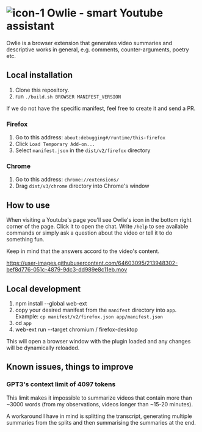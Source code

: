 # ![icon-1](https://user-images.githubusercontent.com/64603095/206002183-b4b6a676-9fe2-4bf0-8d43-fe23082b2d63.png) Owlie - smart Youtube assistant


Owlie is a browser extension that generates video summaries and descriptive works in general, e.g. comments, counter-arguments, poetry etc.

## Local installation

1. Clone this repository.
2. run `./build.sh BROWSER MANIFEST_VERSION` 

If we do not have the specific manifest, feel free to create it and send a PR.

### Firefox

1. Go to this address: `about:debugging#/runtime/this-firefox`
2. Click `Load Temporary Add-on...`
3. Select `manifest.json` in the `dist/v2/firefox` directory

### Chrome

1. Go to this address: `chrome://extensions/`
2. Drag `dist/v3/chrome` directory into Chrome's window

## How to use

When visiting a Youtube's page you'll see Owlie's icon in the bottom right corner of the page. Click it to open the chat. Write `/help` to see available commands or simply ask a question about the video or tell it to do something fun.

Keep in mind that the answers accord to the video's content.


https://user-images.githubusercontent.com/64603095/213948302-bef8d776-051c-4879-9dc3-dd989e8c11eb.mov


## Local development

1. npm install --global web-ext
2. copy your desired manifest from the `manifest` directory into `app`. Example: `cp manifest/v2/firefox.json app/manifest.json`
3. cd `app`
4. web-ext run --target chromium / firefox-desktop

This will open a browser window with the plugin loaded and any changes will be dynamically reloaded.

## Known issues, things to improve

### GPT3's context limit of 4097 tokens

This limit makes it impossible to summarize videos that contain more than ~3000 words (from my observations, videos longer than ~15-20 minutes).

A workaround I have in mind is splitting the transcript, generating multiple summaries from the splits and then summarising the summaries at the end.
